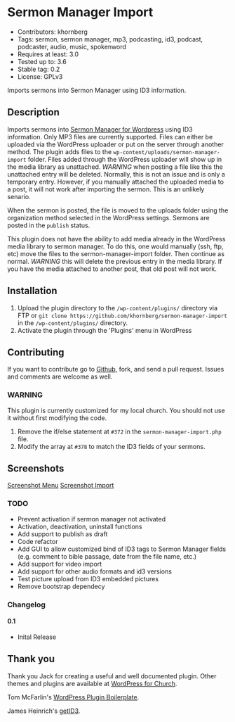 # Sermon Manager Import
- Contributors: khornberg
- Tags: sermon, sermon manager, mp3, podcasting, id3, podcast, podcaster, audio, music, spokenword
- Requires at least: 3.0
- Tested up to: 3.6
- Stable tag: 0.2
- License: GPLv3

Imports sermons into Sermon Manager using ID3 information.

## Description

Imports sermons into [Sermon Manager for Wordpress](https://bitbucket.org/wpforchurch/sermon-manager-for-wordpress) using ID3 information. Only MP3 files are currently supported. Files can either be uploaded via the WordPress uploader or put on the server through another method. The plugin adds files to the `wp-content/uploads/sermon-manager-import` folder. Files added through the WordPress uploader will show up in the media library as unattached. *WARNING* when posting a file like this the unattached entry will be deleted. Normally, this is not an issue and is only a temporary entry. However, if you manually attached the uploaded media to a post, it will not work after importing the sermon. This is an unlikely senario.

When the sermon is posted, the file is moved to the uploads folder using the organization method selected in the WordPress settings. Sermons are posted in the `publish` status.

This plugin does not have the ability to add media already in the WordPress media library to sermon manager. To do this, one would manually (ssh, ftp, etc) move the files to the sermon-manager-import folder. Then continue as normal. *WARNING* this will delete the previous entry in the media library. If you have the media attached to another post, that old post will not work.

## Installation

1. Upload the plugin directory to the `/wp-content/plugins/` directory via FTP or `git clone https://github.com/khornberg/sermon-manager-import` in the `/wp-content/plugins/` directory.
2. Activate the plugin through the 'Plugins' menu in WordPress

## Contributing
If you want to contribute go to [Github](github.com), fork, and send a pull request. Issues and comments are welcome as well.

### **WARNING**
This plugin is currently customized for my local church. You should not use it without first modifying the code.
1. Remove the if/else statement at `#372` in the `sermon-manager-import.php` file.  
2. Modify the array at `#378` to match the ID3 fields of your sermons.  

## Screenshots

[Screenshot Menu](Screenshot1.png)
[Screenshot Import](Screenshot2.png)

### TODO
- Prevent activation if sermon manager not activated
- Activation, deactivation, uninstall functions
- Add support to publish as draft
- Code refactor
- Add GUI to allow customized bind of ID3 tags to Sermon Manager fields (e.g. comment to bible passage, date from the file name, etc.)
- Add support for video import
- Add support for other audio formats and id3 versions
- Test picture upload from ID3 embedded pictures
- Remove bootstrap dependecy

### Changelog
#### 0.1
* Inital Release

## Thank you
Thank you Jack for creating a useful and well documented plugin. Other themes and plugins are available at [WordPress for Church](http://www.wpforchurch.com/).

Tom McFarlin's [WordPress Plugin Boilerplate](https://github.com/tommcfarlin/WordPress-Plugin-Boilerplate).

James Heinrich's [getID3](https://github.com/JamesHeinrich/getID3).
